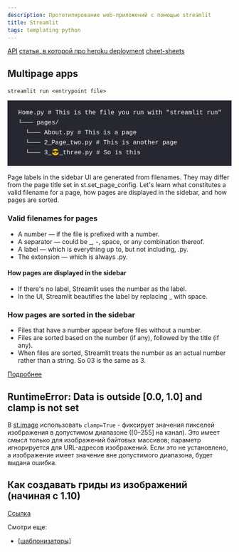 ```yaml
---
description: Прототипирование web-приложений с помощью streamlit
title: Streamlit
tags: templating python
---
```

[API](https://docs.streamlit.io/en/stable/api.html)
[статья, в которой про heroku deployment](https://towardsdatascience.com/quickly-build-and-deploy-an-application-with-streamlit-988ca08c7e83)
[cheet-sheets](https://share.streamlit.io/daniellewisdl/streamlit-cheat-sheet/app.py)

## Multipage apps

`streamlit run <entrypoint file>`

![streamlite multypages](../attachments/2022-07-02-00-25-30.png)

Page labels in the sidebar UI are generated from filenames. They may differ from the page title set in st.set_page_config. Let's learn what constitutes a valid filename for a page, how pages are displayed in the sidebar, and how pages are sorted.

### Valid filenames for pages

- A number — if the file is prefixed with a number.
- A separator — could be _, -, space, or any combination thereof.
- A label — which is everything up to, but not including, .py.
- The extension — which is always .py.

#### How pages are displayed in the sidebar

- If there's no label, Streamlit uses the number as the label.
- In the UI, Streamlit beautifies the label by replacing _ with space.

### How pages are sorted in the sidebar

- Files that have a number appear before files without a number.
- Files are sorted based on the number (if any), followed by the title (if any).
- When files are sorted, Streamlit treats the number as an actual number rather than a string. So 03 is the same as 3.

[Подробнее](https://docs.streamlit.io/library/get-started/multipage-apps)

## RuntimeError: Data is outside [0.0, 1.0] and clamp is not set

В [st.image](https://docs.streamlit.io/library/api-reference/media/st.image) использовать `clamp=True` - фиксирует значения пикселей изображения в допустимом диапазоне ([0–255] на канал). Это имеет смысл только для изображений байтовых массивов; параметр игнорируется для URL-адресов изображений. Если это не установлено, а изображение имеет значение вне допустимого диапазона, будет выдана ошибка.

## Как создавать гриды из изображений (начиная с 1.10)

[Cсылка](https://blog.streamlit.io/introducing-new-layout-options-for-streamlit/)

Смотри еще:

- [[шаблонизаторы]]

[//begin]: # "Autogenerated link references for markdown compatibility"
[шаблонизаторы]: ../lists/шаблонизаторы "Шаблонизаторы"
[//end]: # "Autogenerated link references"